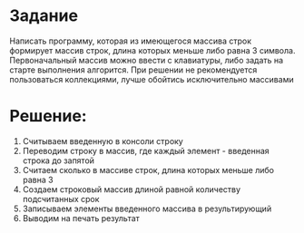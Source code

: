 # Задание
Написать программу, которая из имеющегося массива строк формирует массив строк, длина которых меньше либо равна 3 символа. Первоначальный массив можно ввести с клавиатуры, либо задать на старте выполнения алгорится. При решении не рекомендуется пользоваться коллекциями, лучше обойтись исключительно массивами

# Решение:
1. Считываем введенную в консоли строку
2. Переводим строку в массив, где каждый элемент - введенная строка до запятой
3. Считаем сколько в массиве строк, длина которых меньше либо равна 3
4. Создаем строковый массив длиной равной количеству подсчитанных срок
5. Записываем элементы введенного массива в результирующий
6. Выводим на печать результат


